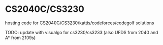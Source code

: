 # CS2040C/CS3230
hosting code for CS2040C/CS3230/kattis/codeforces/codegolf solutions

TODO: update with visualgo for cs3230/cs3233 (also UFDS from 2040 and A* from 2109s)
